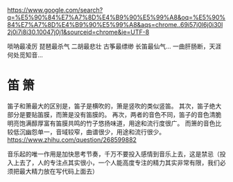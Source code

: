 https://www.google.com/search?q=%E5%90%84%E7%A7%8D%E4%B9%90%E5%99%A8&oq=%E5%90%84%E7%A7%8D%E4%B9%90%E5%99%A8&aqs=chrome..69i57j0l6j0i30l2j0i7i8i30.10047j0j1&sourceid=chrome&ie=UTF-8

唢呐最凌厉 琵琶最杀气 二胡最悲壮 古筝最缥缈 长笛最仙气… 一曲肝肠断，天涯何处觅知音…

# 笛 箫

笛子和箫最大的区别是，笛子是横吹的，箫是竖吹的类似竖笛。 其次，笛子绝大部分是要贴笛膜，而箫是没有笛膜的。 再次，两者的音色不同，笛子的音色清脆明亮饱满醇厚富有笛膜共鸣的竹子悠扬味道，用途和流行度很广。 而箫的音色比较低沉幽怨单一，音域较窄，曲谱很少，用途和流行很少。
https://www.zhihu.com/question/268599882

音乐起的唯一作用是加快思考节奏，千万不要投入感情到音乐上去，这是禁忌（投入上去了，人的专注点其实很小，一个人能高度专注的精力其实非常有限，我们必须把最大精力放在写代码上面去）
